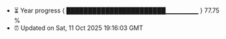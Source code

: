 - ⏳ Year progress { ███████████████████████▁▁▁▁▁▁▁ } 77.75 %
- ⏰ Updated on Sat, 11 Oct 2025 19:16:03 GMT

